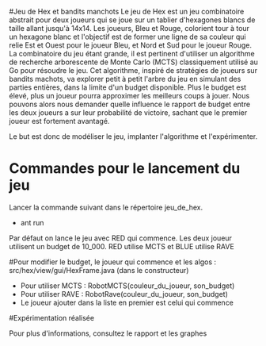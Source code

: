 #Jeu de Hex et bandits manchots
Le jeu de Hex est un jeu combinatoire abstrait pour deux joueurs qui se joue sur un tablier d'hexagones blancs de taille allant jusqu'à 14x14. 
Les joueurs, Bleu et Rouge, colorient tour à tour un hexagone blanc et l'objectif est de former une ligne de sa couleur qui relie Est et Ouest pour le joueur Bleu, et Nord et Sud pour le joueur Rouge. 
La combinatoire du jeu étant grande, il est pertinent d'utiliser un algorithme de recherche arborescente de Monte Carlo (MCTS) classiquement utilisé au Go pour résoudre le jeu. Cet algorithme, inspiré de stratégies de joueurs sur bandits machots, va explorer petit à petit l'arbre du jeu en simulant des parties entières, dans la limite d'un budget disponible. Plus le budget est élevé, plus un joueur pourra approximer les meilleurs coups à jouer. 
Nous pouvons alors nous demander quelle influence le rapport de budget entre les deux joueurs a sur leur probabilité de victoire, sachant que le premier joueur est fortement avantagé. 

Le but est donc de modéliser le jeu, implanter l'algorithme et l'expérimenter.

# Commandes pour le lancement du jeu

Lancer la commande suivant dans le répertoire jeu_de_hex. 
  -  ant run 

Par défaut on lance le jeu avec RED qui commence. Les deux joueur utilisent un budget de 10_000. 
RED utilise MCTS et BLUE utilise RAVE

#Pour modifier le budget, le joueur qui commence et les algos : src/hex/view/gui/HexFrame.java (dans le constructeur)
  - Pour utiliser MCTS : RobotMCTS(couleur_du_joueur, son_budget)
  - Pour utiliser RAVE : RobotRave(couleur_du_joueur, son_budget)
  - Le joueur ajouter dans la liste en premier est celui qui commence
  
  
 #Expérimentation réalisée
 
Pour plus d'informations, consultez le rapport et les graphes
